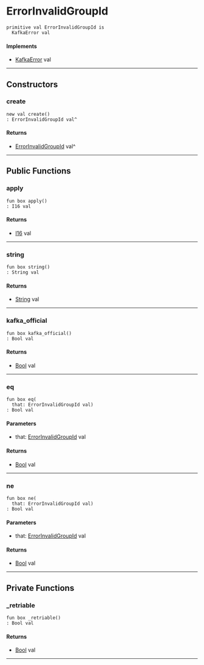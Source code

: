# ErrorInvalidGroupId

```pony
primitive val ErrorInvalidGroupId is
  KafkaError val
```

#### Implements

* [KafkaError](pony-kafka-KafkaError) val

---

## Constructors

### create

```pony
new val create()
: ErrorInvalidGroupId val^
```

#### Returns

* [ErrorInvalidGroupId](pony-kafka-ErrorInvalidGroupId) val^

---

## Public Functions

### apply

```pony
fun box apply()
: I16 val
```

#### Returns

* [I16](builtin-I16) val

---

### string

```pony
fun box string()
: String val
```

#### Returns

* [String](builtin-String) val

---

### kafka_official

```pony
fun box kafka_official()
: Bool val
```

#### Returns

* [Bool](builtin-Bool) val

---

### eq

```pony
fun box eq(
  that: ErrorInvalidGroupId val)
: Bool val
```
#### Parameters

*   that: [ErrorInvalidGroupId](pony-kafka-ErrorInvalidGroupId) val

#### Returns

* [Bool](builtin-Bool) val

---

### ne

```pony
fun box ne(
  that: ErrorInvalidGroupId val)
: Bool val
```
#### Parameters

*   that: [ErrorInvalidGroupId](pony-kafka-ErrorInvalidGroupId) val

#### Returns

* [Bool](builtin-Bool) val

---

## Private Functions

### _retriable

```pony
fun box _retriable()
: Bool val
```

#### Returns

* [Bool](builtin-Bool) val

---

